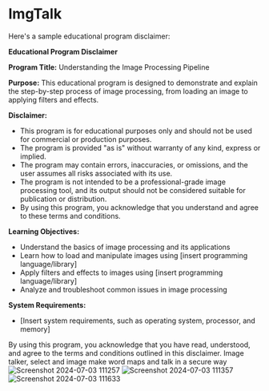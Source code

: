# ImgTalk
Here's a sample educational program disclaimer:

**Educational Program Disclaimer**

**Program Title:** Understanding the Image Processing Pipeline

**Purpose:** This educational program is designed to demonstrate and explain the step-by-step process of image processing, from loading an image to applying filters and effects.

**Disclaimer:**

* This program is for educational purposes only and should not be used for commercial or production purposes.
* The program is provided "as is" without warranty of any kind, express or implied.
* The program may contain errors, inaccuracies, or omissions, and the user assumes all risks associated with its use.
* The program is not intended to be a professional-grade image processing tool, and its output should not be considered suitable for publication or distribution.
* By using this program, you acknowledge that you understand and agree to these terms and conditions.

**Learning Objectives:**

* Understand the basics of image processing and its applications
* Learn how to load and manipulate images using [insert programming language/library]
* Apply filters and effects to images using [insert programming language/library]
* Analyze and troubleshoot common issues in image processing

**System Requirements:**

* [Insert system requirements, such as operating system, processor, and memory]

By using this program, you acknowledge that you have read, understood, and agree to the terms and conditions outlined in this disclaimer.
Image talker, select and image make word maps and talk in a secure way
![Screenshot 2024-07-03 111257](https://github.com/GoSEHawks/ImgTalk/assets/45705923/b6f8bdbb-6fad-4e8d-afc3-33b02e55fd43)
![Screenshot 2024-07-03 111357](https://github.com/GoSEHawks/ImgTalk/assets/45705923/ee4971d5-5c02-42f5-ac4e-83faf5a6a33d)
![Screenshot 2024-07-03 111633](https://github.com/GoSEHawks/ImgTalk/assets/45705923/bf595570-07f5-46b1-8ba9-5b1e267cbe9d)
